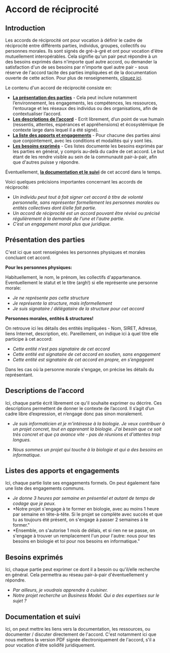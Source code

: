 # Accord de réciprocité

## Introduction

Les accords de réciprocité ont pour vocation à définir le cadre de réciprocité entre différents parties, individus, groupes, collectifs ou personnes morales. Ils sont signés de gré-à-gré et ont pour vocation d'être mutuellement interopérables. Cela signifie qu'un pair peut répondre à un des besoins exprimés dans n'importe quel autre accord, ou demander la satisfaction d'un de ses besoins par n'importe quel autre pair - sous réserve de l'accord tacite des parties impliquées et de la documentation ouverte de cette action.
Pour plus de renseignements, [cliquez ici](https://www.youtube.com/watch?v=dQw4w9WgXcQ).

Le contenu d'un accord de réciprocité consiste en:

* [**La présentation des parties**](#présentation-des-parties) - Cela peut inclure notamment l’environnement, les engagements, les compétences, les ressources, l’entourage et les réseaux des individus ou des organisations, afin de contextualiser l’accord. 
* [**Les descriptions de l’accord**](#descriptions-de-laccord) - Ecrit librement, d’un point de vue humain (ressentis, attentes, espérances et appréhensions) et écosystémique (le contexte large dans lequel il a été signé).
* [**La liste des apports et engagements**](#listes-des-apports-et-engagements) - Pour chacune des parties ainsi que conjointement, avec les conditions et modalités qui y sont liés.
* [**Les besoins exprimés**](#besoins-exprimés) - Ces listes documente les besoins exprimés par les parties en général, y compris au-delà du cadre de cet accord. Le but étant de les rendre visible au sein de la communauté pair-à-pair, afin que d'autres puisse y répondre.

Éventuellement, [**la documentation et le suivi**](#documentation-et-suivi) de cet accord dans le temps.

Voici quelques précisions importantes concernant les accords de réciprocité:
* *Un individu peut tout à fait signer cet accord à titre de volonté personnelle, sans représenter formellement les personnes morales ou entités collectives dont il/elle fait partie.*
* *Un accord de réciprocité est un accord pouvant être révisé ou précisé régulièrement à la demande de l'une et l'autre partie.*
* *C’est un engagement moral plus que juridique.*

## Présentation des parties

C'est ici que sont renseignées les personnes physiques et morales concluant cet accord.

**Pour les personnes physiques:**

Habituellement, le nom, le prénom, les collectifs d'appartenance. 
Eventuellement le statut et le titre (argh!) si elle représente une personne morale:

* *Je ne représente pas cette structure*
* *Je représente la structure, mais informellement*
* *Je suis signataire / délégataire de la structure pour cet accord*

**Personnes morales, entités & structures!**

On retrouve ici les détails des entités impliquées - Nom, SIRET, Adresse, liens Internet, description, etc.
Pareillement, on indique ici à quel titre elle participe à cet accord:
* *Cette entité n’est pas signataire de cet accord*
* *Cette entité est signataire de cet accord en soutien, sans engagement*
* *Cette entité est signataire de cet accord en propre, en s’engageant*

Dans les cas où la personne morale s'engage, on précise les détails du représentant.

## Descriptions de l’accord
Ici, chaque partie écrit librement ce qu'il souhaite exprimer ou décrire. Ces descriptions permettent de donner le contexte de l’accord. Il s’agit d’un cadre libre d’expression, et n’engage donc pas sinon moralement.

* *Je suis informaticien et je m'intéresse à la biologie. Je veux contribuer à un projet concret, tout en apprenant la biologie. J'ai besoin que ce soit très concret et que ça avance vite - pas de réunions et d'attentes trop longues.*

* *Nous sommes un projet qui touche à la biologie et qui a des besoins en informatique.*

## Listes des apports et engagements
Ici, chaque partie liste ses engagements formels. On peut également faire une liste des engagements communs.

* *Je donne 3 heures par semaine en présentiel et autant de temps de codage que je peux.*
* *Notre projet s'engage à te former en biologie, avec au moins 1 heure par semaine en tête-à-tête. Si le projet se complète avec succès et que tu as toujours été présent, on s'engage à passer 2 semaines à te former."
* *Ensemble, on s'autorise 1 mois de délais, et si rien ne se passe, on s'engage à trouver un remplacement l'un pour l'autre: nous pour tes besoins en biologie et toi pour nos besoins en informatique."

## Besoins exprimés
Ici, chaque partie peut exprimer ce dont il a besoin ou qu'il/elle recherche en général. Cela permettra au réseau pair-à-pair d'éventuellement y répondre.

* *Par ailleurs, je voudrais apprendre à cuisiner.*
* *Notre projet recherche un Business Model. Qui a des expertises sur le sujet ?*

## Documentation et suivi
Ici, on peut mettre les liens vers la documentation, les ressources, ou documenter / discuter directement de l'accord.
C'est notamment ici que nous mettons la version PDF signée électroniquement de l'accord, s'il a pour vocation d'être solidifé juridiquement.


